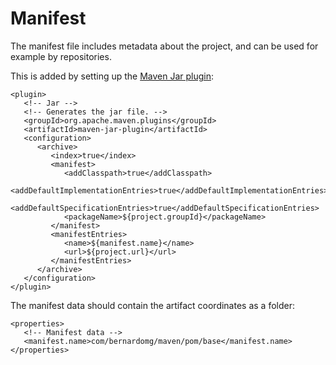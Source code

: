 # Manifest

The manifest file includes metadata about the project, and can be used for example by repositories.

This is added by setting up the [Maven Jar plugin](https://maven.apache.org/plugins/maven-jar-plugin/):

```markup
<plugin>
   <!-- Jar -->
   <!-- Generates the jar file. -->
   <groupId>org.apache.maven.plugins</groupId>
   <artifactId>maven-jar-plugin</artifactId>
   <configuration>
      <archive>
         <index>true</index>
         <manifest>
            <addClasspath>true</addClasspath>
            <addDefaultImplementationEntries>true</addDefaultImplementationEntries>
            <addDefaultSpecificationEntries>true</addDefaultSpecificationEntries>
            <packageName>${project.groupId}</packageName>
         </manifest>
         <manifestEntries>
            <name>${manifest.name}</name>
            <url>${project.url}</url>
         </manifestEntries>
      </archive>
   </configuration>
</plugin>
```

The manifest data should contain the artifact coordinates as a folder:

```markup
<properties>
   <!-- Manifest data -->
   <manifest.name>com/bernardomg/maven/pom/base</manifest.name>
</properties>
```

